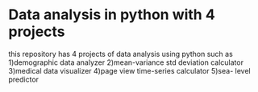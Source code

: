 # Data analysis in python with 4 projects
this repository has 4 projects of data analysis using python such as
1)demographic data analyzer
2)mean-variance std deviation calculator
3)medical data visualizer
4)page view time-series calculator
5)sea- level predictor
